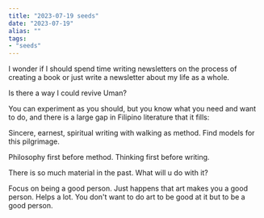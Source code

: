 ```yaml
---
title: "2023-07-19 seeds"
date: "2023-07-19"
alias: ""
tags:
- "seeds"
---
```


I wonder if I should spend time writing newsletters on the process of creating a book or just write a newsletter about my life as a whole.

Is there a way I could revive Uman?

You can experiment as you should, but you know what you need and want to do, and there is a large gap in Filipino literature that it fills:

Sincere, earnest, spiritual writing with walking as method. Find models for this pilgrimage.

Philosophy first before method. Thinking first before writing.

There is so much material in the past. What will u do with it?

Focus on being a good person. Just happens that art makes you a good person. Helps a lot. You don't want to do art to be good at it but to be a good person.